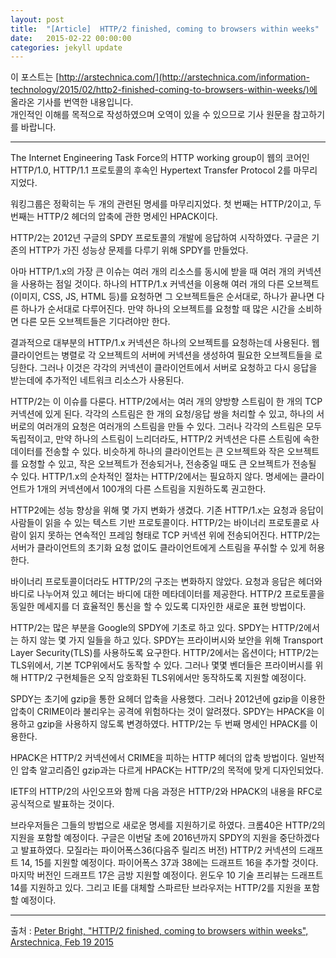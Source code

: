 ```yaml
---
layout: post
title:  "[Article]  HTTP/2 finished, coming to browsers within weeks"
date:   2015-02-22 00:00:00
categories: jekyll update
---
```


이 포스트는 [http://arstechnica.com/](http://arstechnica.com/information-technology/2015/02/http2-finished-coming-to-browsers-within-weeks/)에 올라온 기사를 번역한 내용입니다.  
개인적인 이해를 목적으로 작성하였으며 오역이 있을 수 있으므로 기사 원문을 참고하기를 바랍니다.

---
The Internet Engineering Task Force의 HTTP working group이 웹의 코어인 HTTP/1.0, HTTP/1.1 프로토콜의 후속인 Hypertext Transfer Protocol 2를 마무리 지었다.

워킹그룹은 정확히는 두 개의 관련된 명세를 마무리지었다. 첫 번째는 HTTP/2이고, 두 번째는 HTTP/2 헤더의 압축에 관한 명세인 HPACK이다.

HTTP/2는 2012년 구글의 SPDY 프로토콜의 개발에 응답하여 시작하였다. 구글은 기존의 HTTP가 가진 성능상 문제를 다루기 위해 SPDY를 만들었다.

아마 HTTP/1.x의 가장 큰 이슈는 여러 개의 리소스를 동시에 받을 때 여러 개의 커넥션을 사용하는 점일 것이다. 하나의 HTTP/1.x 커넥션을 이용해 여러 개의 다른 오브젝트(이미지, CSS, JS, HTML 등)를 요청하면 그 오브젝트들은 순서대로, 하나가 끝나면 다른 하나가 순서대로 다루어진다. 만약 하나의 오브젝트를 요청할 때 많은 시간을 소비하면 다른 모든 오브젝트들은 기다려야만 한다.

결과적으로 대부분의 HTTP/1.x 커넥션은 하나의 오브젝트를 요청하는데 사용된다. 웹 클라이언트는 병렬로 각 오브젝트의 서버에 커넥션을 생성하여 필요한 오브젝트들을 로딩한다. 그러나 이것은 각각의 커넥션이 클라이언트에서 서버로 요청하고 다시 응답을 받는데에 추가적인 네트워크 리소스가 사용된다. 

HTTP/2는 이 이슈를 다룬다. HTTP/2에서는 여러 개의 양방향 스트림이 한 개의 TCP 커넥션에 있게 된다. 각각의 스트림은 한 개의 요청/응답 쌍을 처리할 수 있고, 하나의 서버로의 여러개의 요청은 여러개의 스트림을 만들 수 있다. 그러나 각각의 스트림은 모두 독립적이고, 만약 하나의 스트림이 느리더라도, HTTP/2 커넥션은 다른 스트림에 속한 데이터를 전송할 수 있다. 비슷하게 하나의 클라이언트는 큰 오브젝트와 작은 오브젝트를 요청할 수 있고, 작은 오브젝트가 전송되거나, 전송중일 때도 큰 오브젝트가 전송될 수 있다. HTTP/1.x의 순차적인 절차는 HTTP/2에서는 필요하지 않다. 명세에는 클라이언트가 1개의 커넥션에서 100개의 다른 스트림을 지원하도록 권고한다.

HTTP2에는 성능 향상을 위해 몇 가지 변화가 생겼다. 기존 HTTP/1.x는 요청과 응답이 사람들이 읽을 수 있는 텍스트 기반 프로토콜이다. HTTP/2는 바이너리 프로토콜로 사람이 읽지 못하는 연속적인 프레임 형태로 TCP 커넥션 위에 전송되어진다. HTTP/2는 서버가 클라이언트의 초기화 요청 없이도 클라이언트에게 스트림을 푸쉬할 수 있게 허용한다.

바이너리 프로토콜이더라도 HTTP/2의 구조는 변화하지 않았다. 요청과 응답은 헤더와 바디로 나누어져 있고 헤더는 바디에 대한 메타데이터를 제공한다. HTTP/2 프로토콜을 동일한 메세지를 더 효율적인 통신을 할 수 있도록 디자인한 새로운 표현 방법이다.

HTTP/2는 많은 부분을 Google의 SPDY에 기초로 하고 있다. SPDY는 HTTP/2에서는 하지 않는 몇 가지 일들을 하고 있다. SPDY는 프라이버시와 보안을 위해 Transport Layer Security(TLS)를 사용하도록 요구한다. HTTP/2에서는 옵션이다; HTTP/2는 TLS위에서, 기본 TCP위에서도 동작할 수 있다. 그러나 몇몇 벤더들은 프라이버시를 위해 HTTP/2 구현체들은 오직 암호화된 TLS위에서만 동작하도록 지원할 예정이다.

SPDY는 초기에 gzip을 통한 요헤더 압축을 사용했다. 그러나 2012년에 gzip을 이용한 압축이 CRIME이라 불리우는 공격에 위험하다는 것이 알려졌다. SPDY는 HPACK을 이용하고 gzip을 사용하지 않도록 변경하였다. HTTP/2는 두 번째 명세인 HPACK를 이용한다.

HPACK은 HTTP/2 커넥션에서 CRIME을 피하는 HTTP 헤더의 압축 방법이다. 일반적인 압축 알고리즘인 gzip과는 다르게 HPACK는 HTTP/2의 목적에 맞게 디자인되었다.

IETF의 HTTP/2의 사인오프와 함께 다음 과정은 HTTP/2와 HPACK의 내용을 RFC로 공식적으로 발표하는 것이다. 

브라우저들은 그들의 방법으로 새로운 명세를 지원하기로 하였다. 크롬40은 HTTP/2의 지원을 포함할 예정이다. 구글은 이번달 초에 2016년까지 SPDY의 지원을 중단하겠다고 발표하였다.  모질라는 파이어폭스36(다음주 릴리즈 버전) HTTP/2 커넥션의 드래프트 14, 15를 지원할 예정이다. 파이어폭스 37과 38에는 드래프트 16을 추가할 것이다. 마지막 버전인 드래프트 17은 금방 지원할 예정이다. 윈도우 10 기술 프리뷰는 드래프트 14를 지원하고 있다. 그리고 IE를 대체할 스파르탄 브라우저는 HTTP/2를 지원을 포함할 예정이다.

---

출처 : [Peter Bright, "HTTP/2 finished, coming to browsers within weeks", Arstechnica, Feb 19 2015](http://arstechnica.com/information-technology/2015/02/http2-finished-coming-to-browsers-within-weeks/)